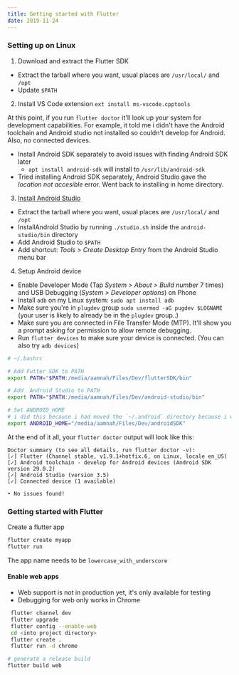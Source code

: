 ```yaml
---
title: Getting started with Flutter
date: 2019-11-24
---
```


### Setting up on Linux

1. Download and extract the Flutter SDK
  - Extract the tarball where you want, usual places are `/usr/local/` and `/opt`
  - Update `$PATH`

2. Install VS Code extension `ext install ms-vscode.cpptools`

At this point, if you run `flutter doctor` it'll look up your system for development capabilities. For example, it told me i didn't have the Android toolchain and Android studio not installed so couldn't develop for Android. Also, no connected devices.

- Install Android SDK separately to avoid issues with finding Android SDK later
  - `apt install android-sdk` will install to `/usr/lib/android-sdk`
- Tried installing Android SDK separately, Android Studio gave the _location not accesible_ error. Went back to installing in home directory.

3. [Install Android Studio](https://developer.android.com/studio/install)

  - Extract the tarball where you want, usual places are `/usr/local/` and `/opt`
  - InstallAndroid Studio  by running `./studio.sh` inside the `android-studio/bin` directory
  - Add Android Studio to `$PATH`
  - Add shortcut: _Tools > Create Desktop Entry_ from the Android Studio menu bar

4. Setup Android device

  - Enable Developer Mode (Tap _System > About > Build number_ 7 times) and USB Debugging (_System > Developer options_) on Phone 
  - Install `adb` on my Linux system: `sudo apt install adb`
  - Make sure you're in `plugdev` group `sudo usermod -aG pugdev $LOGNAME` (your user is  likely to already be in the `plugdev` group..)
  - Make sure you are connected in File Transfer Mode (MTP). It'll show you a prompt asking for permission to allow remote debugging.
  - Run `flutter devices` to make sure your device is connected. (You can also try `adb devices`)

```bash
# ~/.bashrc

# Add Futter SDK to PATH
export PATH="$PATH:/media/aamnah/Files/Dev/flutterSDK/bin"

# Add  Android Studio to PATH
export PATH="$PATH:/media/aamnah/Files/Dev/android-studio/bin"

# Set ANDROID_HOME
# i did this because i had moved the `~/.android` directory because i was low on space
export ANDROID_HOME="/media/aamnah/Files/Dev/androidSDK"
```

At the end of it all, your `flutter doctor` output will look like this:

```
Doctor summary (to see all details, run flutter doctor -v):
[✓] Flutter (Channel stable, v1.9.1+hotfix.6, on Linux, locale en_US)
[✓] Android toolchain - develop for Android devices (Android SDK version 29.0.2)
[✓] Android Studio (version 3.5)
[✓] Connected device (1 available)

• No issues found!
```

### Getting started with Flutter

Create a flutter app

```bash
flutter create myapp
flutter run
```

The app name needs to be `lowercase_with_underscore`

#### Enable web apps

- Web support is not in production yet, it's only available for testing
- Debugging for web only works in Chrome

```bash
 flutter channel dev
 flutter upgrade
 flutter config --enable-web
 cd <into project directory>
 flutter create .
 flutter run -d chrome
 ```

 ```bash
 # generate a release build
 flutter build web
 ```